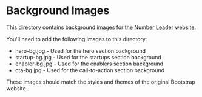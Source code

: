 # Background Images

This directory contains background images for the Number Leader website.

You'll need to add the following images to this directory:
- hero-bg.jpg - Used for the hero section background
- startup-bg.jpg - Used for the startups section background
- enabler-bg.jpg - Used for the enablers section background
- cta-bg.jpg - Used for the call-to-action section background

These images should match the styles and themes of the original Bootstrap website. 